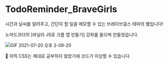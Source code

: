 # TodoReminder_BraveGirls
시간과 날씨를 알려주고, 간단히 할 일을 메모할 수 있는 브레이브걸스 테마의 웹입니다! 

노마드코더의 [바닐라 JS로 크롬 앱 만들기] 강좌를 들으며 만들었습니다.

![GIF 2021-07-20 오후 2-09-20](https://user-images.githubusercontent.com/80695040/126265230-ef0eee6e-46b9-45b8-9c56-5c66b8caba46.gif)

🚨 아직 CSS는 제대로 공부하지 않았기에 코드가 이상할 수 있습니다.
